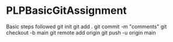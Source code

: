 # PLPBasicGitAssignment
Basic steps followed
git init 
git add  .
git commit -m "comments"
git checkout -b main
git remote add origin <repository url>
git push -u origin main 
